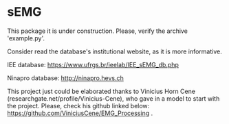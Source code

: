 # sEMG

This package it is under construction. Please, verify the archive 'example.py'.

Consider read the database's institutional website, as it is more informative.

IEE database: https://www.ufrgs.br/ieelab/IEE_sEMG_db.php

Ninapro database: http://ninapro.hevs.ch

This project just could be elaborated thanks to Vinicius Horn Cene (researchgate.net/profile/Vinicius-Cene), who gave in a model to start with the project. Please, check his github linked below: https://github.com/ViniciusCene/EMG_Processing . 
